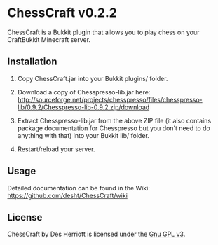 # ChessCraft v0.2.2

ChessCraft is a Bukkit plugin that allows you to play chess on your CraftBukkit Minecraft server.
 
## Installation

1) Copy ChessCraft.jar into your Bukkit plugins/ folder.

2) Download a copy of Chesspresso-lib.jar here: http://sourceforge.net/projects/chesspresso/files/chesspresso-lib/0.9.2/Chesspresso-lib-0.9.2.zip/download

3) Extract Chesspresso-lib.jar from the above ZIP file (it also contains package documentation for Chesspresso but you don't need 
to do anything with that) into your Bukkit lib/ folder.

4) Restart/reload your server.

## Usage

Detailed documentation can be found in the Wiki: https://github.com/desht/ChessCraft/wiki

## License

ChessCraft by Des Herriott is licensed under the [Gnu GPL v3](http://www.gnu.org/licenses/gpl-3.0.html). 